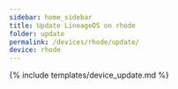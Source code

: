 ```yaml
---
sidebar: home_sidebar
title: Update LineageOS on rhode
folder: update
permalink: /devices/rhode/update/
device: rhode
---
```

{% include templates/device_update.md %}
